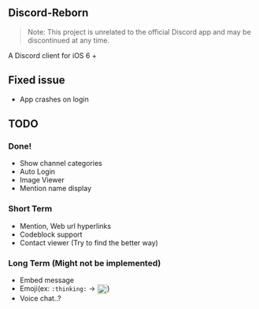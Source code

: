 ## Discord-Reborn
> Note: This project is unrelated to the official Discord app and may be discontinued at any time.<br>

A Discord client for iOS 6 +

## Fixed issue
* App crashes on login

## TODO
### Done!
* Show channel categories
* Auto Login
* Image Viewer
* Mention name display

### Short Term
* Mention, Web url hyperlinks
* Codeblock support
* Contact viewer (Try to find the better way)

### Long Term (Might not be implemented)
* Embed message
* Emoji(ex: `:thinking:` -> <img src="https://em-content.zobj.net/thumbs/120/twitter/351/thinking-face_1f914.png" alt="thinking face emoji" style="vertical-align: middle;" width="20px"/>)
* Voice chat..?
